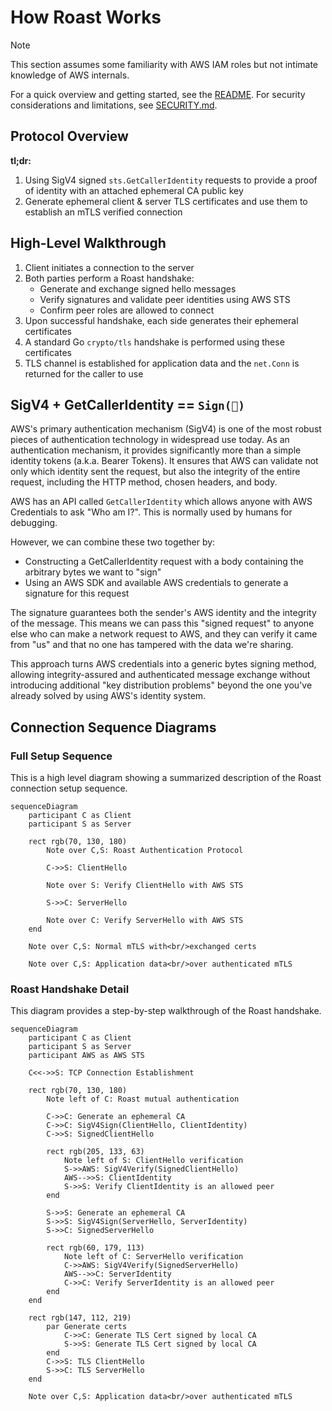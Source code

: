 # How Roast Works

> [!NOTE]
> This section assumes some familiarity with AWS IAM roles but not intimate knowledge of AWS internals.

For a quick overview and getting started, see the [README](../README.md). For security considerations and limitations, see [SECURITY.md](../SECURITY.md).

## Protocol Overview

**tl;dr:**

1. Using SigV4 signed `sts.GetCallerIdentity` requests to provide a proof of
   identity with an attached ephemeral CA public key
2. Generate ephemeral client & server TLS certificates and use them to establish an mTLS verified connection

## High-Level Walkthrough

1. Client initiates a connection to the server
2. Both parties perform a Roast handshake:
   - Generate and exchange signed hello messages
   - Verify signatures and validate peer identities using AWS STS
   - Confirm peer roles are allowed to connect
3. Upon successful handshake, each side generates their ephemeral certificates
4. A standard Go `crypto/tls` handshake is performed using these certificates
5. TLS channel is established for application data and the `net.Conn` is
   returned for the caller to use

## SigV4 + GetCallerIdentity == `Sign(🥳)`

AWS's primary authentication mechanism (SigV4) is one of the most robust pieces
of authentication technology in widespread use today. As an authentication
mechanism, it provides significantly more than a simple identity tokens (a.k.a.
Bearer Tokens). It ensures that AWS can validate not only which identity sent
the request, but also the integrity of the entire request, including the HTTP
method, chosen headers, and body.

AWS has an API called `GetCallerIdentity` which allows anyone with AWS
Credentials to ask "Who am I?". This is normally used by humans for debugging.

However, we can combine these two together by:

- Constructing a GetCallerIdentity request with a body containing the arbitrary
  bytes we want to "sign"
- Using an AWS SDK and available AWS credentials to generate a signature for
  this request

The signature guarantees both the sender's AWS identity and the integrity of the
message. This means we can pass this "signed request" to anyone else who can
make a network request to AWS, and they can verify it came from "us" and that no
one has tampered with the data we're sharing.

This approach turns AWS credentials into a generic bytes signing method,
allowing integrity-assured and authenticated message exchange without
introducing additional "key distribution problems" beyond the one you've already
solved by using AWS's identity system.

## Connection Sequence Diagrams

### Full Setup Sequence

This is a high level diagram showing a summarized description of the Roast
connection setup sequence.

```mermaid
sequenceDiagram
    participant C as Client
    participant S as Server

    rect rgb(70, 130, 180)
        Note over C,S: Roast Authentication Protocol
        
        C->>S: ClientHello

        Note over S: Verify ClientHello with AWS STS
        
        S->>C: ServerHello

        Note over C: Verify ServerHello with AWS STS
    end

    Note over C,S: Normal mTLS with<br/>exchanged certs
    
    Note over C,S: Application data<br/>over authenticated mTLS
```

### Roast Handshake Detail

This diagram provides a step-by-step walkthrough of the Roast handshake.

```mermaid
sequenceDiagram
    participant C as Client  
    participant S as Server
    participant AWS as AWS STS

    C<<->>S: TCP Connection Establishment

    rect rgb(70, 130, 180)
        Note left of C: Roast mutual authentication
        
        C->>C: Generate an ephemeral CA
        C->>C: SigV4Sign(ClientHello, ClientIdentity)
        C->>S: SignedClientHello
        
        rect rgb(205, 133, 63)
            Note left of S: ClientHello verification
            S->>AWS: SigV4Verify(SignedClientHello)
            AWS-->>S: ClientIdentity
            S->>S: Verify ClientIdentity is an allowed peer
        end
        
        S->>S: Generate an ephemeral CA
        S->>S: SigV4Sign(ServerHello, ServerIdentity)
        S->>C: SignedServerHello
        
        rect rgb(60, 179, 113)
            Note left of C: ServerHello verification
            C->>AWS: SigV4Verify(SignedServerHello)
            AWS-->>C: ServerIdentity
            C->>C: Verify ServerIdentity is an allowed peer
        end
    end

    rect rgb(147, 112, 219)
        par Generate certs
            C->>C: Generate TLS Cert signed by local CA
            S->>S: Generate TLS Cert signed by local CA
        end
        C->>S: TLS ClientHello
        S->>C: TLS ServerHello
    end

    Note over C,S: Application data<br/>over authenticated mTLS
```
